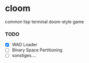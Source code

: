 # cloom
common lisp terminal doom-style game

### TODO
- [x] WAD Loader
- [ ] Binary Space Partitioning
- [ ] sonstiges....
